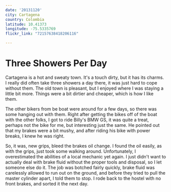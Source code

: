 ```yaml
---
date: '20131120'
city: Cartagena
country: Colombia
latitude: 10.41373
longitude: -75.5335769
flickr_link: "72157638418206116"

---
```


# Three Showers Per Day

Cartagena is a hot and sweaty town. It's a touch dirty, but it has its charms. I really did often take three showers a day there, it was just hard to cope without them. The old town is pleasant, but I enjoyed where I was staying a little bit more. Things were a bit dirtier and cheaper, which is how I like them.

The other bikers from be boat were around for a few days, so there was some hanging out with them. Right after getting the bikes off of the boat with the other folks, I got to ride Billy's BMW GS, it was quite a treat, perhaps not the bike for me, but interesting just the same. He pointed out that my brakes were a bit mushy, and after riding his bike with power breaks, I knew he was right.

So, it was, new grips, bleed the brakes oil change. I found the oil easily, as with the grips, just took some walking around. Unfortunately, I overestimated the abilities of a local mechanic yet again. I just didn't want to actually deal with brake fluid without the proper tools and disposal, so I let someone else do it. The job was botched fairly quickly, brake fluid was carelessly allowed to run out on the ground,  and before they tried to pull the master cylinder apart, I told them to stop. I rode back to the hostel with no front brakes, and sorted it the next day. 
